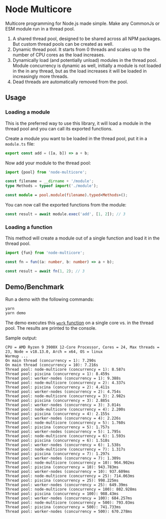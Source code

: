 # Node Multicore

Multicore programming for Node.js made simple. Make any CommonJs or ESM module
run in a thread pool.

1. A shared thread pool, designed to be shared across all NPM packages. But
   custom thread pools can be created as well.
1. Dynamic thread pool. It starts from 0 threads and scales up to the number of
   CPU cores as the load increases.
1. Dynamically load (and potentially unload) modules in the thread pool. Module
   concurrency is dynamic as well, initially a module is not loaded in the in
   any thread, but as the load increases it will be loaded in increasingly more
   threads.
1. Dead threads are automatically removed from the pool.


## Usage

### Loading a module

This is the preferred way to use this library, it will load a module in the
thread pool and you can call its exported functions.

Create a module you want to be loaded in the thread pool, put it in a `module.ts` file:

```ts
export const add = ([a, b]) => a + b;
```

Now add your module to the thread pool:

```ts
import {pool} from 'node-multicore';

const filename = __dirname + '/module';
type Methods = typeof import('./module');

const module = pool.module(filename).typed<Methods>();
```

You can now call the exported functions from the module:

```ts
const result = await module.exec('add', [1, 2]); // 3
```


### Loading a function

This method will create a module out of a single function and load it in the
thread pool.

```ts
import {fun} from 'node-multicore';

const fn = fun((a: number, b: number) => a + b);

const result = await fn(1, 2); // 3
```


## Demo/Benchmark

Run a demo with the following commands:

```bash
yarn
yarn demo
```

The demo executes this [`work` function](demo/module.js) on a single core vs.
in the thread pool. The results are printed to the console.

Sample output:

```
CPU = AMD Ryzen 9 3900X 12-Core Processor, Cores = 24, Max threads = 23, Node = v18.13.0, Arch = x64, OS = linux
Warmup ...
On main thread (concurrency = 1): 7.290s
On main thread (concurrency = 10): 7.216s
Thread pool: node-multicore (concurrency = 1): 8.587s
Thread pool: piscina (concurrency = 1): 8.459s
Thread pool: worker-nodes (concurrency = 1): 9.388s
Thread pool: node-multicore (concurrency = 2): 4.337s
Thread pool: piscina (concurrency = 2): 4.411s
Thread pool: worker-nodes (concurrency = 2): 4.754s
Thread pool: node-multicore (concurrency = 3): 2.982s
Thread pool: piscina (concurrency = 3): 2.885s
Thread pool: worker-nodes (concurrency = 3): 3.014s
Thread pool: node-multicore (concurrency = 4): 2.200s
Thread pool: piscina (concurrency = 4): 2.155s
Thread pool: worker-nodes (concurrency = 4): 2.226s
Thread pool: node-multicore (concurrency = 5): 1.760s
Thread pool: piscina (concurrency = 5): 1.757s
Thread pool: worker-nodes (concurrency = 5): 1.795s
Thread pool: node-multicore (concurrency = 6): 1.593s
Thread pool: piscina (concurrency = 6): 1.518s
Thread pool: worker-nodes (concurrency = 6): 1.538s
Thread pool: node-multicore (concurrency = 7): 1.317s
Thread pool: piscina (concurrency = 7): 1.297s
Thread pool: worker-nodes (concurrency = 7): 1.309s
Thread pool: node-multicore (concurrency = 10): 964.902ms
Thread pool: piscina (concurrency = 10): 943.783ms
Thread pool: worker-nodes (concurrency = 10): 937.609ms
Thread pool: node-multicore (concurrency = 25): 714.063ms
Thread pool: piscina (concurrency = 25): 998.225ms
Thread pool: worker-nodes (concurrency = 25): 649.39ms
Thread pool: node-multicore (concurrency = 100): 802.928ms
Thread pool: piscina (concurrency = 100): 988.43ms
Thread pool: worker-nodes (concurrency = 100): 684.257ms
Thread pool: node-multicore (concurrency = 500): 793.03ms
Thread pool: piscina (concurrency = 500): 741.733ms
Thread pool: worker-nodes (concurrency = 500): 670.278ms
```
